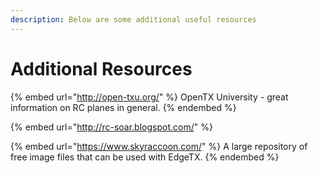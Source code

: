 ```yaml
---
description: Below are some additional useful resources
---
```


# Additional Resources

{% embed url="http://open-txu.org/" %}
OpenTX University - great information on RC planes in general.
{% endembed %}

{% embed url="http://rc-soar.blogspot.com/" %}

{% embed url="https://www.skyraccoon.com/" %}
A large repository of free image files that can be used with EdgeTX.
{% endembed %}
